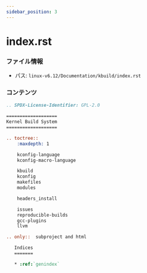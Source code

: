```yaml
---
sidebar_position: 3
---
```

# index.rst

### ファイル情報

- パス: `linux-v6.12/Documentation/kbuild/index.rst`

### コンテンツ

```rst
.. SPDX-License-Identifier: GPL-2.0

===================
Kernel Build System
===================

.. toctree::
    :maxdepth: 1

    kconfig-language
    kconfig-macro-language

    kbuild
    kconfig
    makefiles
    modules

    headers_install

    issues
    reproducible-builds
    gcc-plugins
    llvm

.. only::  subproject and html

   Indices
   =======

   * :ref:`genindex`

```
